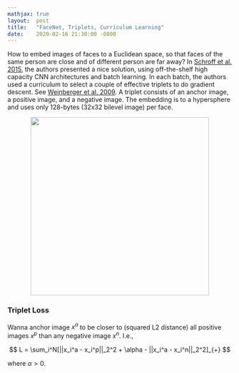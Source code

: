 ```yaml
---
mathjax: true
layout:  post
title:   "FaceNet, Triplets, Curriculum Learning"
date:    2020-02-16 21:30:00 -0800
---
```

How to embed images of faces to a Euclidean space, so that faces of the same person are close and of different person are far away? In [Schroff et al. 2015][FaceNet: A Unified Embedding for Face Recognition and Clustering], the authors presented a nice solution, using off-the-shelf high capacity CNN architectures and batch learning. In each batch, the authors used a curriculum to select a couple of effective triplets to do gradient descent. See [Weinberger et al. 2009][Distance Metric Learning for Large Margin Nearest Neighbor Classification]. A triplet consists of an anchor image, a positive image, and a negative image. The embedding is to a hypersphere and uses only 128-bytes (32x32 bilevel image) per face.

<center><img src="https://lh3.googleusercontent.com/ibdevThrFRAeCamYXzDDLsQvzcPAXrbXooIjcp8VAMDhpD0ukyI_1SxyEuKZL_dv9kdhUyFKqddu6hKMLY3oz06wkjMLpjY9D-X8bCxYwePxTMPYMed6-YqBI_-izQKh8XjqUqDNgH6-l7HIHpDF7PUtQKU5FAopEiYxOBCEA1_96dsikJE8oMkRmJ6xDBGzauIerh1kKwV7c0OQOTorpnfFv7sEVlrAUdAiU-lGy20b9IHCK8amEHFK7uW_KAKuyxNt_6E2uvTELaPRrO7SLajp6Wl_TK9a2lzaxMJIMa5x4DOx89mBLiPb8dApaB2rKsMI4EqbFqA7K_6NsSBld1UhOWpoOwCdtuEJaa_6T-NQpXzAjrn8KzPtnpIqSl0a_fLW2YF6iPuQ-ZKS98dGZmDykDMbihDc5zNpBL7d5c2LXNe1flEHjh4IVApO0iegHgzPVXyYri1TAUVex8Lyz0C7f_7aM0ij29fTZshq1cRtHEqB8O9zVVUnLVkl1w3Rqulhi1_Pd2jQz_gF0-A6a5sceVkIm48rSG5JNUV5RS18gVKwlBPsVFrz5SRidJPkAgSJZXP4QV9UIn_5CnzeACMhONZdNNWGNkyLmH4Ymy03p2B4i02-_OaIm8wYFnwv09I0wLhvzQI3FwkR6mJ_Z_iEZKuUOuycQIKUi_Q9eh7Gy41q4dzIAVjzT5oW=w1058-h898-no?authuser=0" width="400"></center>


### Triplet Loss
Wanna anchor image $x^a$ to be closer to (squared L2 distance) all positive images $x^p$ than any negative image $x^n$. I.e.,

$$
L = \sum_i^N[||x_i^a - x_i^p||_2^2 + \alpha - ||x_i^a - x_i^n||_2^2]_{+}
$$

where $\alpha > 0$.

[FaceNet: A Unified Embedding for Face Recognition and Clustering]: https://arxiv.org/pdf/1503.03832.pdf
[Distance Metric Learning for Large Margin Nearest Neighbor Classification]: http://jmlr.csail.mit.edu/papers/volume10/weinberger09a/weinberger09a.pdf
